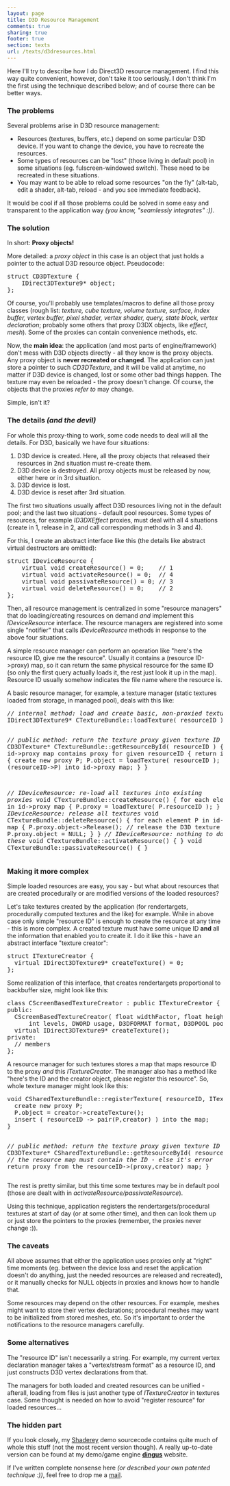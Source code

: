 ```yaml
---
layout: page
title: D3D Resource Management
comments: true
sharing: true
footer: true
section: texts
url: /texts/d3dresources.html
---
```


<p>
Here I'll try to describe how I do Direct3D resource management. I find this way quite convenient, however, don't take it too seriously. I don't think I'm the first
using the technique described below; and of course there can be better ways.
</p>


<H3>The problems</H3>
<p>
Several problems arise in D3D resource management:
<ul>
	<li>Resources (textures, buffers, etc.) depend on some particular D3D device. If you want to change the device, you have to recreate the resources.</li>
	<li>Some types of resources can be "lost" (those living in default pool) in some situations (eg. fulscreen-windowed switch). These need to be recreated in these
		situations.</li>
	<li>You may want to be able to reload some resources "on the fly" (alt-tab, edit a shader, alt-tab, reload - and you see immediate feedback).</li>
</ul>
It would be cool if all those problems could be solved in some easy and transparent to the application way <em>(you know, "seamlessly integrates" :))</em>.
</p>


<H3>The solution</H3>

<p>In short: <strong>Proxy objects!</strong></p>

<p>More detailed: a <em>proxy object</em> in this case is an object that just holds a pointer to the actual D3D resource object. Pseudocode:
<pre>
struct CD3DTexture {
    IDirect3DTexture9* object;
};
</pre>
Of course, you'll probably use templates/macros to define all those proxy classes (rough list: <em>texture, cube texture, volume texture, surface, index buffer,
vertex buffer, pixel shader, vertex shader, query, state block, vertex declaration</em>; probably some others that proxy D3DX objects, like <em>effect, mesh</em>).
Some of the proxies can contain convenience methods, etc.
</p>
<p>
Now, the <strong>main idea</strong>: the application (and most parts of engine/framework) don't mess with D3D objects directly - all they know is the proxy objects.
Any proxy object is <strong>never recreated or changed</strong>. The application can just store a pointer to such <em>CD3DTexture</em>, and it will be valid at anytime, no matter
if D3D device is changed, lost or some other bad things happen. The texture may even be reloaded - the proxy doesn't change.
Of course, the objects that the proxies <em>refer to</em> may change.
</p>
<p>
Simple, isn't it?
</p>


<h3>The details <em>(and the devil)</em></h3>

<p>
For whole this proxy-thing to work, some code needs to deal will all the details. For D3D, basically we have four situations:
<ol>
	<li>D3D device is created. Here, all the proxy objects that released their resources in 2nd situation must re-create them.</li>
	<li>D3D device is destroyed. All proxy objects must be released by now, either here or in 3rd situation.</li>
	<li>D3D device is lost.</li>
	<li>D3D device is reset after 3rd situation.</li>
</ol>
The first two situations usually affect D3D resources living not in the default pool; and the last two situations - default pool resources. Some types
of resources, for example <em>ID3DXEffect</em> proxies, must deal with all 4 situations (create in 1, release in 2, and call corresponding methods in 3 and 4).
</p>

<p>
For this, I create an abstract interface like this (the details like abstract virtual destructors are omitted):
<pre>
struct IDeviceResource {
    virtual void createResource() = 0;    // 1
    virtual void activateResource() = 0;  // 4
    virtual void passivateResource() = 0; // 3
    virtual void deleteResource() = 0;    // 2
};
</pre>
</p>

<p>
Then, all resource management is centralized in some "resource managers" that do loading/creating resources on demand <em>and</em> implement this
<em>IDeviceResource</em> interface. The resource managers are registered into some single "notifier" that calls <em>IDeviceResource</em> methods in response
to the above four situations.
</p>

<p>
A simple resource manager can perform an operation like "here's the resource ID, give me the resource". Usually
it contains a (resource ID->proxy) map, so it can return the same physical resource for the same ID (so only the first query actually loads it, the rest
just look it up in the map). Resource ID usually somehow indicates the file name where the resource is.
</p>

<p>
A basic resource manager, for example, a texture manager (static textures loaded from storage, in managed pool),
deals with this like:
<pre>
<em>// internal method: load and create basic, non-proxied texture</em>
IDirect3DTexture9* CTextureBundle::loadTexture( resourceID ) { /* ... */ }

<em>// public method: return the texture proxy given texture ID</em>
CD3DTexture* CTextureBundle::getResourceById( resourceID ) {
  if id->proxy map contains proxy for given resourceID {
    return it;
  } else {
    create new proxy P;
    P.object = loadTexture( resourceID );
    insert (resourceID->P) into id->proxy map;
  }
}

<em>// IDeviceResource: re-load all textures into existing proxies</em>
void CTextureBundle::createResource() {
  for each element P in id->proxy map {
    P.proxy = loadTexture( P.resourceID );
  }
}
<em>// IDeviceResource: release all textures</em>
void CTextureBundle::deleteResource() {
  for each element P in id->proxy map {
    P.proxy.object->Release(); // release the D3D texture
    P.proxy.object = NULL;
  }
}
<em>// IDeviceResource: nothing to do in these</em>
void CTextureBundle::activateResource() { }
void CTextureBundle::passivateResource() { }
</pre>
</p>


<h3>Making it more complex</h3>
<p>
Simple loaded resources are easy, you say - but what about resources that are created procedurally or are modified versions of the loaded resources?
</p>

<p>
Let's take textures created by the application (for rendertargets, procedurally computed textures and the like) for example.
While in above case only simple "resource ID" is enough to create the resource at any time - this is more complex. A created texture must have some unique ID
<strong>and</strong> all the information that enabled you to create it. I do it like this - have an abstract interface "texture creator":
<pre>
struct ITextureCreator {
  virtual IDirect3DTexture9* createTexture() = 0;
};
</pre>
Some realization of this interface, that creates rendertargets proportional to backbuffer size, might look like this:
<pre>
class CScreenBasedTextureCreator : public ITextureCreator {
public:
  CScreenBasedTextureCreator( float widthFactor, float heightFactor,
      int levels, DWORD usage, D3DFORMAT format, D3DPOOL pool );
  virtual IDirect3DTexture9* createTexture();
private:
  // members
};
</pre>
</p>

<p>
A resource manager for such textures stores a map that maps resource ID to the proxy <em>and</em> this <em>ITextureCreator</em>. The manager also
has a method like "here's the ID and the creator object, please register this resource". So, whole texture manager might look like this:
<pre>
void CSharedTextureBundle::registerTexture( resourceID, ITextureCreator* creator ) {
  create new proxy P;
  P.object = creator->createTexture();
  insert ( resourceID -> pair(P,creator) ) into the map;
}

<em>// public method: return the texture proxy given texture ID</em>
CD3DTexture* CSharedTextureBundle::getResourceById( resourceID ) {
  <em>// the resource map must contain the ID - else it's error</em>
  return proxy from the resourceID->(proxy,creator) map;
}
</pre>
The rest is pretty similar, but this time some textures may be in default pool (those are dealt with in <em>activateResource/passivateResource</em>).
</p>

<p>
Using this technique, application registers the rendertargets/procedural textures at start of day (or at some other time), and then can look them up or just
store the pointers to the proxies (remember, the proxies never change :)).
</p>


<h3>The caveats</h3>
<p>
All above assumes that either the application uses proxies only at "right" time moments (eg. between the device loss and reset the application doesn't do anything,
just the needed resources are released and recreated), or it manually checks for NULL objects in proxies and knows how to handle that.
</p>
<p>
Some resources may depend on the other resources. For example, meshes might want to store their vertex declarations; procedural meshes may want to be initialized
from stored meshes, etc. So it's important to order the notifications to the resource managers carefully.
</p>


<h3>Some alternatives</h3>
<p>
The "resource ID" isn't necessarily a string. For example, my current vertex declaration manager takes a "vertex/stream format" as a resource ID, and just
constructs D3D vertex declarations from that.
</p>
<p>
The managers for both loaded and created resources can be unified - afterall, loading from files is just another type of <em>ITextureCreator</em> in
textures case. Some thought is needed on how to avoid "register resource" for loaded resources...
</p>


<h3>The hidden part</h3>
<p>
If you look closely, my <a href="../projShaderey.html">Shaderey</a> demo sourcecode contains quite much of whole this stuff (not the most
recent version though). A really up-to-date version can be found at my demo/game engine <a href="http://dingus.berlios.de"><strong>dingus</strong></a> website.
</p>

<p>
If I've written complete nonsense here <em>(or described your own patented technique :))</em>, feel free to drop me a
<a href="mailto:nearaz_at_gmail_dot_com">mail</a>.
</p>
